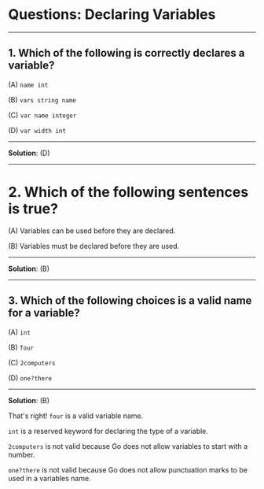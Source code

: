 # Questions: Declaring Variables #

---

## 1. Which of the following is correctly declares a variable? ##

(A) `name int`

(B) `vars string name`

(C) `var name integer`

(D) `var width int`

---

**Solution**: (D)

---

# 2. Which of the following sentences is true? #

(A) Variables can be used before they are declared.

(B) Variables must be declared before they are used.

---

**Solution**: (B)

---

## 3. Which of the following choices is a valid name for a variable? ##

(A) `int`

(B) `four`

(C) `2computers`

(D) `one?there`

---

**Solution**: (B)

That's right! `four` is a valid variable name.

`int` is a reserved keyword for declaring the type of a variable. 

`2computers` is not valid because Go does not allow variables to start with a number. 

`one?there` is not valid because Go does not allow punctuation marks to be used in a variables name.